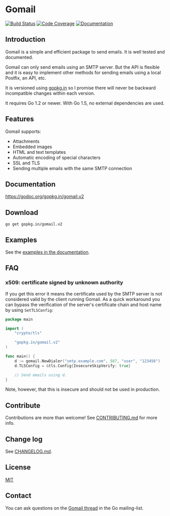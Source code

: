# Gomail

[![Build Status](https://travis-ci.org/go-gomail/gomail.svg?branch=v2)](https://travis-ci.org/go-gomail/gomail) [![Code Coverage](http://gocover.io/_badge/gopkg.in/gomail.v2)](http://gocover.io/gopkg.in/gomail.v2) [![Documentation](https://godoc.org/gopkg.in/gomail.v2?status.svg)](https://godoc.org/gopkg.in/gomail.v2)

## Introduction

Gomail is a simple and efficient package to send emails. It is well tested and
documented.

Gomail can only send emails using an SMTP server. But the API is flexible and it
is easy to implement other methods for sending emails using a local Postfix, an
API, etc.

It is versioned using [gopkg.in](https://gopkg.in) so I promise
there will never be backward incompatible changes within each version.

It requires Go 1.2 or newer. With Go 1.5, no external dependencies are used.

## Features

Gomail supports:

- Attachments
- Embedded images
- HTML and text templates
- Automatic encoding of special characters
- SSL and TLS
- Sending multiple emails with the same SMTP connection

## Documentation

<https://godoc.org/gopkg.in/gomail.v2>

## Download

```shell
go get gopkg.in/gomail.v2
```

## Examples

See the [examples in the documentation](https://godoc.org/gopkg.in/gomail.v2#example-package).

## FAQ

### x509: certificate signed by unknown authority

If you get this error it means the certificate used by the SMTP server is not
considered valid by the client running Gomail. As a quick workaround you can
bypass the verification of the server's certificate chain and host name by using
`SetTLSConfig`:

```go
package main

import (
    "crypto/tls"

    "gopkg.in/gomail.v2"
)

func main() {
    d := gomail.NewDialer("smtp.example.com", 587, "user", "123456")
    d.TLSConfig = &tls.Config{InsecureSkipVerify: true}

    // Send emails using d.
}
```

Note, however, that this is insecure and should not be used in production.

## Contribute

Contributions are more than welcome! See [CONTRIBUTING.md](CONTRIBUTING.md) for
more info.

## Change log

See [CHANGELOG.md](CHANGELOG.md).

## License

[MIT](LICENSE)

## Contact

You can ask questions on the [Gomail
thread](https://groups.google.com/d/topic/golang-nuts/jMxZHzvvEVg/discussion)
in the Go mailing-list.
